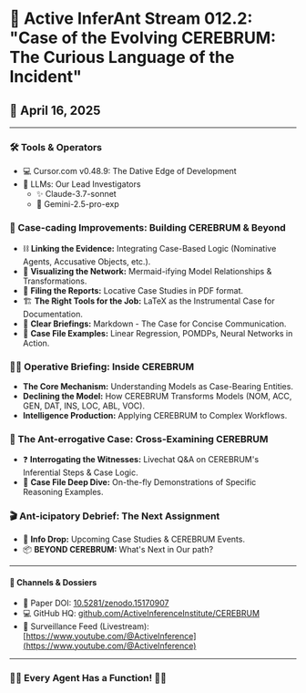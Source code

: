 # 🧠 Active InferAnt Stream 012.2: "Case of the Evolving CEREBRUM: The Curious Language of the Incident"

## 📆 April 16, 2025

----

### 🛠️ Tools & Operators
- 💻 Cursor.com v0.48.9: The Dative Edge of Development
- 🤖 LLMs: Our Lead Investigators
  - ✨ Claude-3.7-sonnet
  - 🔮 Gemini-2.5-pro-exp

### 📝 Case-cading Improvements: Building CEREBRUM & Beyond
- ⛓️ **Linking the Evidence:** Integrating Case-Based Logic (Nominative Agents, Accusative Objects, etc.).
- 🎨 **Visualizing the Network:** Mermaid-ifying Model Relationships & Transformations.
- 📄 **Filing the Reports:** Locative Case Studies in PDF format.
- 🏗️ **The Right Tools for the Job:** LaTeX as the Instrumental Case for Documentation.
- 📝 **Clear Briefings:** Markdown - The Case for Concise Communication.
- 📁 **Case File Examples:** Linear Regression, POMDPs, Neural Networks in Action.

### 🕵️‍♂️ Operative Briefing: Inside CEREBRUM
- **The Core Mechanism:** Understanding Models as Case-Bearing Entities.
- **Declining the Model:** How CEREBRUM Transforms Models (NOM, ACC, GEN, DAT, INS, LOC, ABL, VOC).
- **Intelligence Production:** Applying CEREBRUM to Complex Workflows.

### 🧪 The Ant-errogative Case: Cross-Examining CEREBRUM
- ❓ **Interrogating the Witnesses:** Livechat Q&A on CEREBRUM's Inferential Steps & Case Logic.
- 🔦 **Case File Deep Dive:** On-the-fly Demonstrations of Specific Reasoning Examples.

### 🎬 Ant-icipatory Debrief: The Next Assignment
- 📣 **Info Drop:** Upcoming Case Studies & CEREBRUM Events.
- 📦 **BEYOND CEREBRUM:** What's Next in Our path?

---

#### 🔗 Channels & Dossiers
- 📑 Paper DOI: [10.5281/zenodo.15170907](https://zenodo.org/records/15216751)
- 💻 GitHub HQ: [github.com/ActiveInferenceInstitute/CEREBRUM](https://github.com/ActiveInferenceInstitute/CEREBRUM)
- 🎥 Surveillance Feed (Livestream): [https://www.youtube.com/@ActiveInference](https://www.youtube.com/@ActiveInference)

---

### 🐜🐜 Every Agent Has a Function! 🐜🐜
